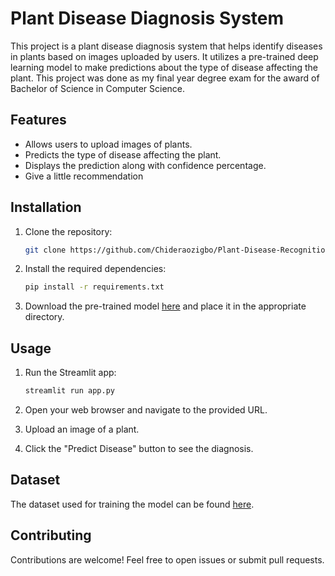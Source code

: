 # Plant Disease Diagnosis System

This project is a plant disease diagnosis system that helps identify diseases in plants based on images uploaded by users. It utilizes a pre-trained deep learning model to make predictions about the type of disease affecting the plant. This project was done as my final year degree exam for the award of Bachelor of Science in Computer Science.

## Features

- Allows users to upload images of plants.
- Predicts the type of disease affecting the plant.
- Displays the prediction along with confidence percentage.
- Give a little recommendation

## Installation

1. Clone the repository: 
    ```bash
    git clone https://github.com/Chideraozigbo/Plant-Disease-Recognition-System.git
    ```

2. Install the required dependencies:
    ```bash
    pip install -r requirements.txt
    ```

3. Download the pre-trained model [here](https://github.com/Chideraozigbo/largefiles/blob/main/already_trained_model.keras) and place it in the appropriate directory.


## Usage

1. Run the Streamlit app:
    ```bash
    streamlit run app.py
    ```

2. Open your web browser and navigate to the provided URL.

3. Upload an image of a plant.

4. Click the "Predict Disease" button to see the diagnosis.

## Dataset
The dataset used for training the model can be found [here](https://www.kaggle.com/datasets/vipoooool/new-plant-diseases-dataset?resource=download).

## Contributing

Contributions are welcome! Feel free to open issues or submit pull requests.
